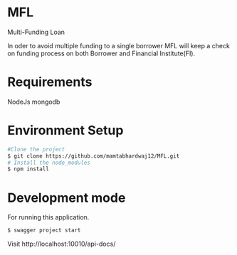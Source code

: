 # MFL
Multi-Funding Loan

In oder to avoid multiple funding to a single borrower MFL will keep a check on funding process on both Borrower and Financial Institute(FI).

# Requirements

NodeJs
mongodb

# Environment Setup

```sh
#Clone the project
$ git clone https://github.com/mamtabhardwaj12/MFL.git
# Install the node_modules
$ npm install 
```

# Development mode
For running this application.
```sh
$ swagger project start
```
Visit http://localhost:10010/api-docs/
